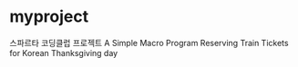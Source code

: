 # myproject
스파르타 코딩클럽 프로젝트
A Simple Macro Program Reserving Train Tickets for Korean Thanksgiving day
